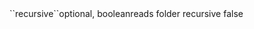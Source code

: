 <tr><td>``recursive``</td><td>optional, boolean</td><td>reads folder recursive</td>
<td></td>
<td>false</td></tr>
